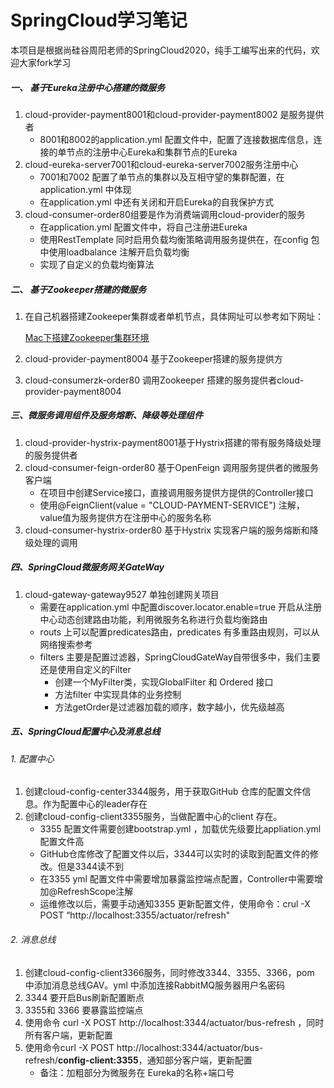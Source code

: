 # SpringCloud学习笔记
本项目是根据尚硅谷周阳老师的SpringCloud2020，纯手工编写出来的代码，欢迎大家fork学习

#####  一、 基于Eureka注册中心搭建的微服务

1. cloud-provider-payment8001和cloud-provider-payment8002 是服务提供者  
    - 8001和8002的application.yml 配置文件中，配置了连接数据库信息，连接的单节点的注册中心Eureka和集群节点的Eureka
2. cloud-eureka-server7001和cloud-eureka-server7002服务注册中心  
    - 7001和7002 配置了单节点的集群以及互相守望的集群配置，在application.yml 中体现
    - 在application.yml 中还有关闭和开启Eureka的自我保护方式
3. cloud-consumer-order80组要是作为消费端调用cloud-provider的服务
    - 在application.yml 配置文件中，将自己注册进Eureka
    - 使用RestTemplate 同时启用负载均衡策略调用服务提供在，在config 包中使用loadbalance 注解开启负载均衡
    - 实现了自定义的负载均衡算法

#####   二、 基于Zookeeper搭建的微服务

1. 在自己机器搭建Zookeeper集群或者单机节点，具体网址可以参考如下网址：

   [Mac下搭建Zookeeper集群环境](https://blog.csdn.net/u014535952/article/details/101232382/)

2. cloud-provider-payment8004 基于Zookeeper搭建的服务提供方

3. cloud-consumerzk-order80 调用Zookeeper 搭建的服务提供者cloud-provider-payment8004

#####   三、微服务调用组件及服务熔断、降级等处理组件

1. cloud-provider-hystrix-payment8001基于Hystrix搭建的带有服务降级处理的服务提供者
2. cloud-consumer-feign-order80 基于OpenFeign 调用服务提供者的微服务客户端
   - 在项目中创建Service接口，直接调用服务提供方提供的Controller接口
   - 使用@FeignClient(value = "CLOUD-PAYMENT-SERVICE") 注解，value值为服务提供方在注册中心的服务名称
3. cloud-consumer-hystrix-order80 基于Hystrix 实现客户端的服务熔断和降级处理的调用

#####  四、SpringCloud微服务网关GateWay

1. cloud-gateway-gateway9527 单独创建网关项目
   - 需要在application.yml 中配置discover.locator.enable=true 开启从注册中心动态创建路由功能，利用微服务名称进行负载均衡路由
   - routs 上可以配置predicates路由，predicates 有多重路由规则，可以从网络搜索参考
   - filters 主要是配置过滤器，SpringCloudGateWay自带很多中，我们主要还是使用自定义的Filter
     - 创建一个MyFilter类，实现GlobalFilter 和 Ordered 接口
     - 方法filter 中实现具体的业务控制
     - 方法getOrder是过滤器加载的顺序，数字越小，优先级越高

#####  五、SpringCloud配置中心及消息总线

######  1. 配置中心

1. 创建cloud-config-center3344服务，用于获取GitHub 仓库的配置文件信息。作为配置中心的leader存在
2. 创建cloud-config-client3355服务，当做配置中心的client 存在。
   - 3355 配置文件需要创建bootstrap.yml ，加载优先级要比appliation.yml配置文件高
   - GitHub仓库修改了配置文件以后，3344可以实时的读取到配置文件的修改。但是3344读不到
   - 在3355 yml 配置文件中需要增加暴露监控端点配置，Controller中需要增加@RefreshScope注解
   - 运维修改以后，需要手动通知3355 更新配置文件，使用命令：crul -X POST “http://localhost:3355/actuator/refresh"

######  2. 消息总线

1. 创建cloud-config-client3366服务，同时修改3344、3355、3366，pom 中添加消息总线GAV。yml 中添加连接RabbitMQ服务器用户名密码
2. 3344 要开启Bus刷新配置断点
3. 3355和 3366 要暴露监控端点
4. 使用命令 curl -X POST http://localhost:3344/actuator/bus-refresh ，同时所有客户端，更新配置
5. 使用命令curl -X POST http://localhost:3344/actuator/bus-refresh/**config-client:3355**，通知部分客户端，更新配置
   - 备注：加粗部分为微服务在 Eureka的名称+端口号
